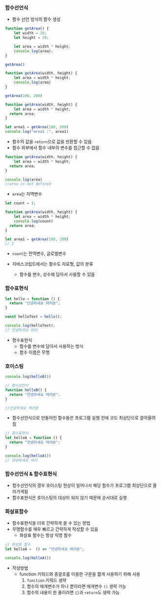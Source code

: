 ### 함수선언식

- 함수 선언 방식의 함수 생성

```jsx
function getArea() {
    let width = 10;
    let height = 20;

    let area = width * height;
    console.log(area);
}

getArea()
```

```jsx
function getArea(width, height) {
    let area = width * height;
    console.log(area)
}

getArea(100, 200)
```

```jsx
function getArea(width, height) {
    let area = width * height;
  return area;
}

let area1 = getArea(100, 200)
console.log("area1 :", area1)
```

- 함수의 값을 `return`으로 값을 반환할 수 있음
- 함수 외부에서 함수 내부의 변수를 접근할 수 없음

```jsx
function getArea(width, height) {
    let area = width * height;
  return area;
}

console.log(area)
//area is not defined
```

- `area`는 지역변수

```jsx
let count = 1;

function getArea(width, height) {
    let area = width * height;
    console.log(count)
  return area;
}

let area1 = getArea(100, 200)
// 1
```

- `count`는 전역변수, 글로벌변수



- 자바스크립트에서는 함수도 자료형, 값의 분류
  - 함수를 변수, 상수에 담아서 사용할 수 있음

### 함수표현식

```jsx
let hello = function () {
  return "안녕하세요 여러분";
}

const helloText = hello();

console.log(helloText);
// 안녕하세요 여러
```

- 함수표현식
  - 함수를 변수에 담아서 사용하는 방식
  - 함수 이름은 무명

### 호이스팅

```jsx
console.log(helloB())

// 함수선언식
function helloB() {
  return "안녕하세요 여러분";
}

//안녕하세요 여러분
```

- 함수선언식으로 만들어진 함수들은 프로그램 실행 전에 코드 최상단으로 끌어올려짐

```jsx
// 함수표현식
let helloA = function () {
  return "안녕하세요 여러분";
}

console.log(helloA())
// 안녕하세요 여러
```

### 함수선언식 & 함수표현식

- 함수선언식의 경우 호이스팅 현상이 일어나서 해당 함수가 프로그램 최상단으로 올라가게됨
- 함수표현식은 호이스팅의 대상이 되지 않기 때문에 순서대로 실행

### 화살표함수

- 함수표현식을 더욱 간략하게 쓸 수 있는 방법
- 무명함수를 매우 빠르고 간략하게 작성할 수 있음
  - 화살표 함수는 항상 익명 함수

```jsx
// 화살표 함수
let helloA =  () => "안녕하세요 여러분";

console.log(helloA())
```

- 작성방법
  - function 키워드와 중괄호를 이용한 구문을 짧게 사용하기 위해 사용
    1. `function` 키워드 생략
    2. 함수의 매개변수가 하나 뿐이라면 매개변수 `()` 생략 가능
    3. 함수의 내용이 한 줄이라면 `{}`과 `return`도 생략 가능
